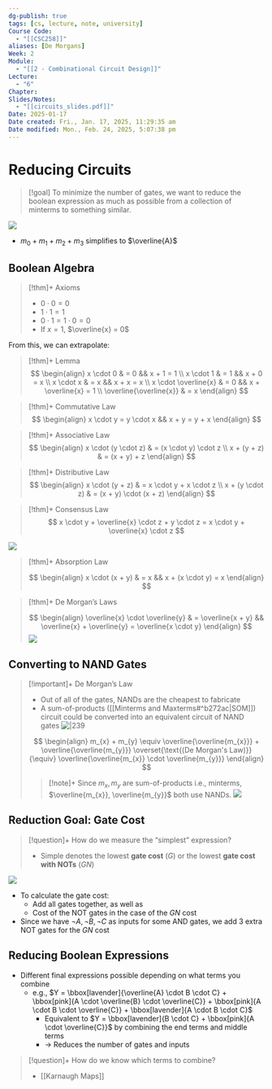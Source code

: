 ```yaml
---
dg-publish: true
tags: [cs, lecture, note, university]
Course Code:
  - "[[CSC258]]"
aliases: [De Morgans]
Week: 2
Module:
  - "[[2 - Combinational Circuit Design]]"
Lecture:
  - "6"
Chapter: 
Slides/Notes:
  - "[[circuits_slides.pdf]]"
Date: 2025-01-17
Date created: Fri., Jan. 17, 2025, 11:29:35 am
Date modified: Mon., Feb. 24, 2025, 5:07:38 pm
---
```


# Reducing Circuits

> [!goal] To minimize the number of gates, we want to reduce the boolean expression as much as possible from a collection of minterms to something similar.

![](https://i.imgur.com/UKbJMo2.png)

- $m_{0} + m_{1} + m_{2} + m_{3}$ simplifies to $\overline{A}$

## Boolean Algebra

> [!thm]+ Axioms
> - $0 \cdot 0 = 0$
> - $1 \cdot 1 = 1$
> - $0 \cdot 1 = 1 \cdot 0 = 0$
> - If $x = 1$, $\overline{x} = 0$

From this, we can extrapolate:

> [!thm]+ Lemma
> $$
> \begin{align}
> x \cdot 0  & = 0  && x + 1 = 1 \\
> x \cdot 1  & = 1 && x + 0 = x \\
> x \cdot x  & = x && x + x = x \\
> x \cdot \overline{x}  & = 0 && x + \overline{x} = 1 \\
> \overline{\overline{x}}  & = x
> \end{align}
> $$

> [!thm]+ Commutative Law
> $$
> \begin{align}
> x \cdot y = y \cdot x && x + y = y + x
> \end{align}
> $$

> [!thm]+ Associative Law
> $$
> \begin{align}
> x \cdot (y \cdot z) & = (x \cdot y) \cdot z \\
> x + (y + z) & = (x + y) + z
> \end{align}
> $$

> [!thm]+ Distributive Law
> $$
> \begin{align}
> x \cdot (y + z)  & = x \cdot y + x \cdot z \\
> x + (y \cdot z) & = (x + y) \cdot (x + z)
> \end{align}
> $$

> [!thm]+ Consensus Law
> $$
> x \cdot y + \overline{x} \cdot z + y \cdot z = x \cdot y + \overline{x} \cdot z
> $$

![](https://i.imgur.com/9K2lUQY.png)

> [!thm]+ Absorption Law
>
> $$
> \begin{align}
> x \cdot (x + y) & = x && x + (x \cdot y) = x
> \end{align}
> $$

> [!thm]+ De Morgan’s Laws
>
> $$
> \begin{align}
> \overline{x} \cdot \overline{y}  & = \overline{x + y} && \overline{x} + \overline{y} = \overline{x \cdot y}
> \end{align}
> $$
> ![](https://i.imgur.com/fe5V1r8.png)

## Converting to NAND Gates

> [!important]+ De Morgan’s Law
> - Out of all of the gates, NANDs are the cheapest to fabricate
> - A sum-of-products ([[Minterms and Maxterms#^b272ac|SOM]]) circuit could be converted into an equivalent circuit of NAND gates
> ![|239](https://i.imgur.com/m76yrde.png)
>
> $$
> \begin{align}
> m_{x} + m_{y} \equiv \overline{\overline{m_{x}}} + \overline{\overline{m_{y}}} \overset{\text{(De Morgan's Law)}}{\equiv} \overline{\overline{m_{x}} \cdot \overline{m_{y}}}
> \end{align}
> $$
>
> > [!note]+ Since $m_{x}, m_{y}$ are sum-of-products i.e., minterms, $\overline{m_{x}}, \overline{m_{y}}$ both use NANDs.
> > ![](https://i.imgur.com/wY1rEzb.png)

## Reduction Goal: Gate Cost

> [!question]+ How do we measure the “simplest” expression?
> - Simple denotes the lowest **gate cost** ($G$) or the lowest **gate cost with NOTs** ($GN$)

![](https://i.imgur.com/ZKm4Kgh.png)

- To calculate the gate cost:
    - Add all gates together, as well as
    - Cost of the NOT gates in the case of the $GN$ cost
- Since we have $\neg A, \neg B, \neg C$ as inputs for some AND gates, we add 3 extra NOT gates for the $GN$ cost

## Reducing Boolean Expressions

- Different final expressions possible depending on what terms you combine
    - e.g., $Y = \bbox[lavender]{\overline{A} \cdot B \cdot C} + \bbox[pink]{A \cdot \overline{B} \cdot \overline{C}} + \bbox[pink]{A \cdot B \cdot \overline{C}} + \bbox[lavender]{A \cdot B \cdot C}$
        - Equivalent to $Y = \bbox[lavender]{B \cdot C} + \bbox[pink]{A \cdot \overline{C}}$ by combining the end terms and middle terms
        - → Reduces the number of gates and inputs

> [!question]+ How do we know which terms to combine?
> - [[Karnaugh Maps]]
